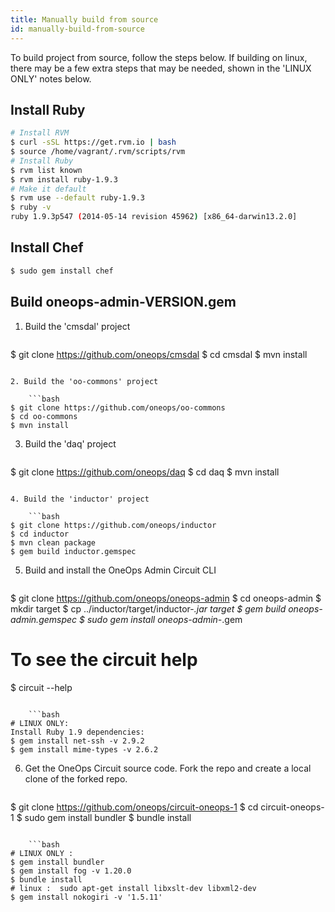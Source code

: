 ```yaml
---
title: Manually build from source
id: manually-build-from-source
---
```


To build project from source, follow the steps below.  If building on linux, there may be a few extra steps that may be needed, shown in the 'LINUX ONLY' notes below.  

## Install Ruby

```bash
# Install RVM
$ curl -sSL https://get.rvm.io | bash
$ source /home/vagrant/.rvm/scripts/rvm
# Install Ruby
$ rvm list known
$ rvm install ruby-1.9.3
# Make it default
$ rvm use --default ruby-1.9.3
$ ruby -v
ruby 1.9.3p547 (2014-05-14 revision 45962) [x86_64-darwin13.2.0]
```

## Install Chef

```bash
$ sudo gem install chef
```

[comment]: # (Is this required? $ sudo gem install knife) 

## Build oneops-admin-VERSION.gem

1. Build the 'cmsdal' project
  
    ```bash
$ git clone https://github.com/oneops/cmsdal
$ cd cmsdal
$ mvn install 
```
   
2. Build the 'oo-commons' project
  
    ```bash
$ git clone https://github.com/oneops/oo-commons
$ cd oo-commons
$ mvn install 
```
  
3. Build the 'daq' project
  
    ```bash
$ git clone https://github.com/oneops/daq
$ cd daq
$ mvn install 
```
  
4. Build the 'inductor' project
  
    ```bash
$ git clone https://github.com/oneops/inductor
$ cd inductor
$ mvn clean package
$ gem build inductor.gemspec
```
  
5. Build and install the OneOps Admin Circuit CLI
  
    ```bash
$ git clone https://github.com/oneops/oneops-admin
$ cd oneops-admin
$ mkdir target
$ cp ../inductor/target/inductor-*.jar target
$ gem build oneops-admin.gemspec
$ sudo gem install oneops-admin-*.gem
# To see the circuit help
$ circuit --help
```
  
    ```bash
# LINUX ONLY:
Install Ruby 1.9 dependencies:
$ gem install net-ssh -v 2.9.2
$ gem install mime-types -v 2.6.2
```
  
6. Get the OneOps Circuit source code.  Fork the repo and create a local clone of the forked repo.
  
    ```bash
$ git clone https://github.com/oneops/circuit-oneops-1
$ cd circuit-oneops-1
$ sudo gem install bundler
$ bundle install
```
   
    ```bash
# LINUX ONLY :
$ gem install bundler
$ gem install fog -v 1.20.0
$ bundle install
# linux :  sudo apt-get install libxslt-dev libxml2-dev
$ gem install nokogiri -v '1.5.11'
```  
  